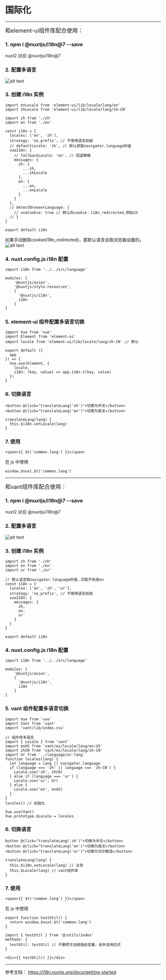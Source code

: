 # 国际化

---
<font size=4>和element-ui组件库配合使用：</font>

### 1. npm i @nuxtjs/i18n@7 --save

nuxt2 对应 @nuxtjs/i18n@7

### 2. 配置多语言
![alt text](image-3.png)

### 3. 创建 i18n 实例
```
import enLocale from 'element-ui/lib/locale/lang/en'
import zhLocale from 'element-ui/lib/locale/lang/zh-CN'

import zh from './zh'
import en from './en'

const i18n = {
  locales: ['en', 'zh'],
  strategy: 'no_prefix', // 不使用语言前缀
  // defaultLocale: 'zh', // 默认获取navigator.language的值
  vueI18n: {
    // fallbackLocale: 'en', // 回退策略
    messages: {
      zh: {
        ...zh,
        ...zhLocale
      },
      en: {
        ...en,
        ...enLocale
      }
    }
  },
  // detectBrowserLanguage: {
    // useCookie: true // 默认存cookie：i18n_redirected,例如zh
  // }
}

export default i18n 
```
如果手动删除cookie(i18n_redirected)，那默认语言会取浏览器设置的。
![alt text](image-4.png)

### 4. nuxt.config.js i18n 配置
```
import i18n from '../../src/language'

modules: [
    '@nuxtjs/axios',
    '@nuxtjs/style-resources',
    [
      '@nuxtjs/i18n',
      i18n
    ]
]
```

### 5. element-ui 组件配置多语言切换
```
import Vue from 'vue'
import Element from 'element-ui'
import locale from 'element-ui/lib/locale/lang/zh-CN' // 默认

export default ({
  app
}) => {
  Vue.use(Element, {
    locale,
    i18n: (key, value) => app.i18n.t(key, value)
  })
}
```
### 6. 切换语言
```
<button @click="translateLang('zh')">切换为中文</button>
<button @click="translateLang('en')">切换为英文</button>

translateLang(lang) {
  this.$i18n.setLocale(lang)
}
```

### 7. 使用
```
<span>{{ $t('common.lang') }}</span>
```
在 js 中使用
```
window.$nuxt.$t('common.lang')
```

---
<font size=4>和vant组件库配合使用：</font>

### 1. npm i @nuxtjs/i18n@7 --save

nuxt2 对应 @nuxtjs/i18n@7

### 2. 配置多语言
![alt text](image-5.png)

### 3. 创建 i18n 实例
```
import zh from './zh'
import en from './en'
import ur from './ur'

// 默认语言取navigator.language的值，匹配不到是en
const i18n = {
  locales: ['en', 'zh', 'ur'],
  strategy: 'no_prefix', // 不使用语言前缀
  vueI18n: {
    messages: {
      zh,
      en,
      ur
    }
  }
}

export default i18n
```

### 4. nuxt.config.js i18n 配置
```
import i18n from '../../src/language'

modules: [
    '@nuxtjs/axios',
    [
      '@nuxtjs/i18n',
      i18n
    ]
]
```

### 5. vant 组件配置多语言切换
```
import Vue from 'vue'
import Vant from 'vant'
import 'vant/lib/index.css'

// 组件库多语言
import { Locale } from 'vant'
import enUS from 'vant/es/locale/lang/en-US'
import zhCN from 'vant/es/locale/lang/zh-CN'
import Ur from '../language/ur-lang'
function locales(lang) {
  let language = lang || navigator.language
  if (language === 'zh' || language === 'zh-CN') {
    Locale.use('zh', zhCN)
  } else if (language === 'ur') {
    Locale.use('ur', Ur)
  } else {
    Locale.use('en', enUS)
  }
}
locales() // 初始化

Vue.use(Vant)
Vue.prototype.$Locale = locales
```
### 6. 切换语言
```
button @click="translateLang('zh')">切换为中文</button>
<button @click="translateLang('en')">切换为英文</button>
<button @click="translateLang('ur')">切换为乌尔都语</button>

translateLang(lang) {
  this.$i18n.setLocale(lang) // 业务
  this.$Locale(lang) // vant组件库
}
```

### 7. 使用
```
<span>{{ $t('common.lang') }}</span>
```
在 js 中使用
```
export function testUtil() {
  return window.$nuxt.$t('common.lang')
}

import { testUtil } from '@/utils/index'
methods: {
  testUtil: testUtil // 不要把方法赋值给变量，会失去响应式
}

<div>{{ testUtil() }}</div>
```

---
参考文档：
https://i18n.nuxtjs.org/docs/getting-started